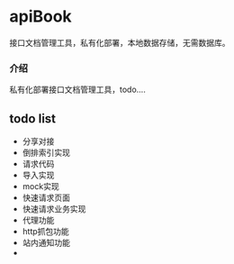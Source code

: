 # apiBook
接口文档管理工具，私有化部署，本地数据存储，无需数据库。

### 介绍
私有化部署接口文档管理工具，todo....

## todo list
- 分享对接
- 倒排索引实现
- 请求代码
- 导入实现
- mock实现
- 快速请求页面
- 快速请求业务实现
- 代理功能
- http抓包功能
- 站内通知功能
- 